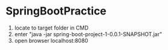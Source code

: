 # SpringBootPractice

1. locate to target folder in CMD
2. enter "java -jar spring-boot-project-1-0.0.1-SNAPSHOT.jar"
3. open browser localhost:8080